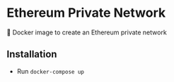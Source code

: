 # Ethereum Private Network
🐳 Docker image to create an Ethereum private network

## Installation
* Run `docker-compose up`
